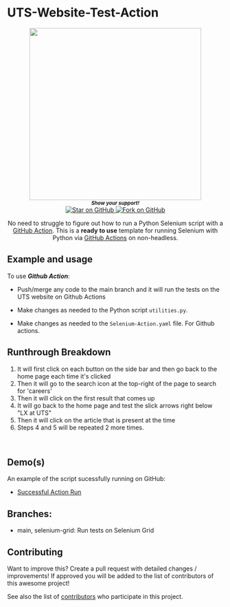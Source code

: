 # UTS-Website-Test-Action
<div align="center">
  <img height="400" src="https://i.imgur.com/s0CDqF5.png" />

   <br>
  <small> <b><i>Show your support!</i> </b></small>
  <br>
   <a href="https://github.com/MarketingPipeline/Python-Selenium-Action">
    <img title="Star on GitHub" src="https://img.shields.io/github/stars/MarketingPipeline/Python-Selenium-Action.svg?style=social&label=Star">
  </a>
  <a href="https://github.com/MarketingPipeline/Python-Selenium-Action/fork">
    <img title="Fork on GitHub" src="https://img.shields.io/github/forks/MarketingPipeline/Python-Selenium-Action.svg?style=social&label=Fork">
  </a>
   </p>  
 
 


   
 
No need to struggle to figure out how to run a Python Selenium script with a  [GitHub Action](https://github.com/features/actions). 
  This is a <b>ready to use</b> template for running Selenium with Python via [GitHub Actions](https://github.com/features/actions) on non-headless. <br> 
</div>



## Example and usage


To use <b><i>Github Action</b></i>:

- Push/merge any code to the main branch and it will run the tests on the UTS website on Github Actions

- Make changes as needed to the Python script <code>utilities.py</code>. 

- Make changes as needed to the <code>Selenium-Action.yaml</code> file. For Github actions.

## Runthrough Breakdown
1. It will first click on each button on the side bar and then go back to the home page each time it's clicked
2. Then it will go to the search icon at the top-right of the page to search for 'careers'
3. Then it will click on the first result that comes up
4. It will go back to the home page and test the slick arrows right below "LX at UTS"
5. Then it will click on the article that is present at the time
6. Steps 4 and 5 will be repeated 2 more times. 
<br>

## Demo(s) 
An example of the script sucessfully running on GitHub:
- [Successful Action Run](https://github.com/uts-itd/UTS-Website-Test-Action/actions/runs/5150555527)


## Branches:
- main, selenium-grid: Run tests on Selenium Grid
  
## Contributing

Want to improve this? Create a pull request with detailed changes / improvements! If approved you will be added to the list of contributors of this awesome project!



See also the list of
[contributors](https://github.com/uts-itd/UTS-Website-Test-Actions/graphs/contributors) who
participate in this project.


